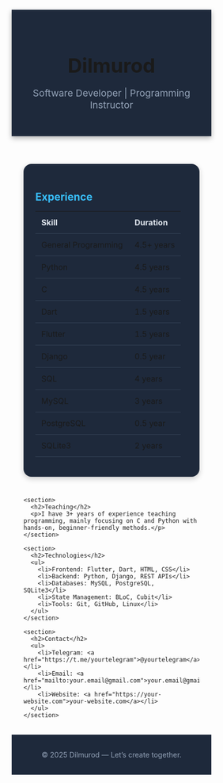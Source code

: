 <!DOCTYPE html>
<html lang="en">
<head>
  <meta charset="UTF-8">
  <meta name="viewport" content="width=device-width, initial-scale=1.0">
  <title>Dilmurod | Developer Portfolio</title>
  <link href="https://fonts.googleapis.com/css2?family=Inter:wght@400;600;800&display=swap" rel="stylesheet">
  <style>
    * {
      box-sizing: border-box;
      margin: 0;
      padding: 0;
    }

    body {
      font-family: 'Inter', sans-serif;
      background-color: #0f172a;
      color: #f8fafc;
      line-height: 1.6;
    }

    header {
      background-color: #1e293b;
      padding: 2rem;
      text-align: center;
      box-shadow: 0 4px 10px rgba(0, 0, 0, 0.3);
    }

    header h1 {
      font-size: 2.5rem;
      margin-bottom: 0.5rem;
    }

    header p {
      font-size: 1.2rem;
      color: #94a3b8;
    }

    .container {
      max-width: 1000px;
      margin: 2rem auto;
      padding: 0 1.5rem;
    }

    section {
      margin-bottom: 2.5rem;
      background-color: #1e293b;
      padding: 1.5rem;
      border-radius: 1rem;
      box-shadow: 0 4px 12px rgba(0, 0, 0, 0.2);
    }

    section h2 {
      color: #38bdf8;
      margin-bottom: 1rem;
    }

    table {
      width: 100%;
      border-collapse: collapse;
    }

    th, td {
      padding: 0.75rem;
      border-bottom: 1px solid #334155;
    }

    th {
      text-align: left;
      color: #e2e8f0;
    }

    ul {
      list-style-type: disc;
      padding-left: 1.5rem;
    }

    a {
      color: #38bdf8;
      text-decoration: none;
    }

    a:hover {
      text-decoration: underline;
    }

    footer {
      text-align: center;
      padding: 2rem;
      font-size: 0.9rem;
      color: #94a3b8;
      background-color: #1e293b;
    }
  </style>
</head>
<body>
  <header>
    <h1>Dilmurod</h1>
    <p>Software Developer | Programming Instructor</p>
  </header>

  <main class="container">
    <section>
      <h2>Experience</h2>
      <table>
        <tr><th>Skill</th><th>Duration</th></tr>
        <tr><td>General Programming</td><td>4.5+ years</td></tr>
        <tr><td>Python</td><td>4.5 years</td></tr>
        <tr><td>C</td><td>4.5 years</td></tr>
        <tr><td>Dart</td><td>1.5 years</td></tr>
        <tr><td>Flutter</td><td>1.5 years</td></tr>
        <tr><td>Django</td><td>0.5 year</td></tr>
        <tr><td>SQL</td><td>4 years</td></tr>
        <tr><td>MySQL</td><td>3 years</td></tr>
        <tr><td>PostgreSQL</td><td>0.5 year</td></tr>
        <tr><td>SQLite3</td><td>2 years</td></tr>
      </table>
    </section>

    <section>
      <h2>Teaching</h2>
      <p>I have 3+ years of experience teaching programming, mainly focusing on C and Python with hands-on, beginner-friendly methods.</p>
    </section>

    <section>
      <h2>Technologies</h2>
      <ul>
        <li>Frontend: Flutter, Dart, HTML, CSS</li>
        <li>Backend: Python, Django, REST APIs</li>
        <li>Databases: MySQL, PostgreSQL, SQLite3</li>
        <li>State Management: BLoC, Cubit</li>
        <li>Tools: Git, GitHub, Linux</li>
      </ul>
    </section>

    <section>
      <h2>Contact</h2>
      <ul>
        <li>Telegram: <a href="https://t.me/yourtelegram">@yourtelegram</a></li>
        <li>Email: <a href="mailto:your.email@gmail.com">your.email@gmail.com</a></li>
        <li>Website: <a href="https://your-website.com">your-website.com</a></li>
      </ul>
    </section>
  </main>

  <footer>
    © 2025 Dilmurod — Let’s create together.
  </footer>
</body>
</html>
